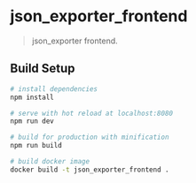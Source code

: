 # json_exporter_frontend

> json_exporter frontend.

## Build Setup

``` bash
# install dependencies
npm install

# serve with hot reload at localhost:8080
npm run dev

# build for production with minification
npm run build

# build docker image
docker build -t json_exporter_frontend .
```

